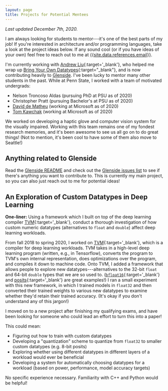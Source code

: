 ```yaml
---
layout: page
title: Projects for Potential Mentees
---
```


*Last updated December 7th, 2020.*

I am always looking for students to mentor---it's one of the best parts of my job!
If you're interested in architecture and/or programming languages,
  take a look at the project ideas below.
If any sound cool
  (or if you have ideas of your own)
  feel free to reach out to me at
  [{{site.data.references.email}}](mailto:{{site.data.references.email}}).

I'm currently working with
  [Andrew Liu]({{site.data.references.andrew}}){:target='_blank'},
  who helped me wrap up
  [Bring Your Own Datatypes]({{site.data.references.bring-your-own-datatypes-blog-post}}){:target="_blank"},
  and is now contributing heavily to
  [Glenside](https://github.com/gussmith23/glenside).
I've been lucky to mentor many other students in the past.
While at Penn State, I worked with a team of motivated undergrads:
- Nelson Troncoso Aldas (pursuing PhD at PSU as of 2020)
- Christopher Pratt (pursuing Bachelor's at PSU as of 2020)
- [David de Matheu](https://www.linkedin.com/in/ddematheu/) (working at Microsoft as of 2020)
- [Tom Kawchak](https://www.linkedin.com/in/tkawchak/) (working at Microsoft as of 2020)

We worked on developing a haptic glove and computer vision system for the visually impaired.
Working with this team remains one of my fondest research memories, and it's been awesome to see us all go on to do great things!
(Not to mention, it's been cool to have some of them also move to Seattle!)

## Anything related to Glenside
Read the [Glenside README](https://github.com/gussmith23/glenside/)
  and check out the [Glenside issues list](https://github.com/gussmith23/glenside/issues)
  to see if there's anything you want to contribute to. 
This is currently my main project,
  so you can also just reach out to me for potential ideas!

## An Exploration of Custom Datatypes in Deep Learning

**One-liner:**
Using a framework
  which I built on top of
  the deep learning compiler [TVM]({{site.data.references.tvm}}){:target='_blank'},
  conduct a thorough investigation
  of how custom numeric datatypes
  (alternatives to `float` and `double`)
  affect deep learning workloads.

From fall 2018 to spring 2020,
  I worked on [TVM]({{site.data.references.tvm}}){:target='_blank'},
  which is a compiler for deep learning workloads.
TVM takes in a high-level deep learning program
  (written, e.g., in Tensorflow),
  converts the program
  to TVM's own internal representation,
  does optimizations over the program,
  and compiles it down to machine code.
Onto TVM, I added a framework
  that allows people to explore new
  datatypes---alternatives to the 32-bit `float` and 64-bit `double` types
  that we are so used to.
([`bfloat16`](https://en.wikipedia.org/wiki/Bfloat16_floating-point_format){:target='_blank'} and [posits](https://posithub.org/docs/BeatingFloatingPoint.pdf){:target='_blank'} are great examples!)
I ran a small experiment
  with this new framework,
  in which I trained models in `float32`
  and then converted their trained weights
  to various new datatypes
  to examine whether they'd retain their trained accuracy.
(It's okay if you don't understand any of this jargon!)

I moved on to a new project
  after finishing my qualifying exams,
  and have been looking for someone
  who could lead an effort to turn this into a paper!

This could mean:
- Figuring out how to train with custom datatypes
- Developing a "quantization" scheme to quantize from `float32` to smaller custom datatypes (e.g. 8-bit posits)
- Exploring whether using different datatypes in different layers of a workload would ever be beneficial
- Developing a system for automatically choosing datatypes for a workload (based on power, performance, model accuracy targets)

No specific experience necessary.
Familiarity with C++ and Python would be helpful!
